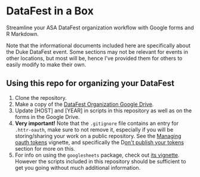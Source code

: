 # DataFest in a Box

Streamline your ASA DataFest organization workflow with Google forms and R Markdown.

Note that the informational documents included here are specifically about the Duke DataFest event. Some sections may not be relevant for events in other locations, but most will be, hence I've provided them for others to easily modify to make their own.

## Using this repo for organizing your DataFest

1. Clone the repository.
2. Make a copy of the [DataFest Organization Google Drive](https://drive.google.com/drive/folders/0B0Y2lFgS9uiDaEZvXzNGZ2xKNmM?usp=sharing).
3. Update [HOST] and [YEAR] in scripts in this repository as well as on the forms in the Google Drive.
4. **Very important!** Note that the `.gitignore` file contains an entry for `.httr-oauth`, make sure to not remove it, especially if you will be storing/sharing your work on a public repository. See the [Managing oauth tokens](https://rawgit.com/jennybc/googlesheets/master/vignettes/managing-auth-tokens.html) vignette, and specifically the D[on't publish your tokens](https://rawgit.com/jennybc/googlesheets/master/vignettes/managing-auth-tokens.html#dont-publish-your-tokens) section for more on this.
5. For info on using the `googlesheets` package, check out [its vignette](https://rawgit.com/jennybc/googlesheets/master/vignettes/basic-usage.html). However the scripts included in this repository should be sufficient to get you going without much additional information.
